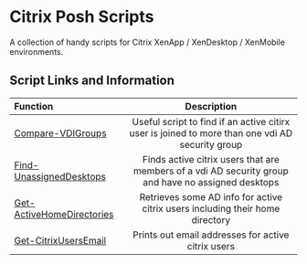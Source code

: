 # Citrix Posh Scripts

A collection of handy scripts for Citrix XenApp / XenDesktop / XenMobile environments.

## Script Links and Information

| Function | Description|
| :--- | :---: |
| [Compare-VDIGroups](CitrixPosh/Compare-VDIGroups/Compare-VDIGroups.ps1) | Useful script to find if an active citirx user is joined to more than one vdi AD security group |
| [Find-UnassignedDesktops](CitrixPosh/Find-UnassignedDesktops/Find-UnassignedDesktops.ps1) | Finds active citrix users that are members of a vdi AD security group and have no assigned desktops |
| [Get-ActiveHomeDirectories](CitrixPosh/Get-ActiveHomeDirectories/Get-ActiveHomeDirectories.ps1) | Retrieves some AD info for active citrix users including their home directory |
| [Get-CitrixUsersEmail](CitrixPosh/Get-CitrixUsersEmail/Get-CitrixUsersEmail.ps1) | Prints out email addresses for active citrix users |